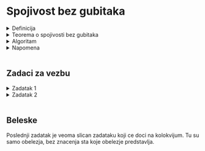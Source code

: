# Spojivost bez gubitaka

<details>
  <summary> Definicija </summary> <br>
  
  - U: polazni skup obelezja
  - F: polazni skup funkcionalnih zavisnosti 
  - F1: projekcija polaznog skupa funkcionalnih zavisnosti F nad skup obelezja R1
  - F2: projekcija polaznog skupa funkcionalnih zavisnosti F nad skup obelezja R2
  
![image](https://user-images.githubusercontent.com/45834270/98822092-a6c6ab00-2430-11eb-8840-585b13fd78dc.png)

  - kada uradimo uniju R1 i R2, treba da dobijemo polazno U
  - tu je bitno da se ne pojave nove torke ( nove u smislu da se nisu nalazile u polaznoj relaciji U )

</details>

<details>
  <summary> Teorema o spojivosti bez gubitaka </summary> <br>
 
![image](https://user-images.githubusercontent.com/45834270/98823816-d37bc200-2432-11eb-84a9-d4705de76c9d.png)

  - poslednji red je drugi nacin zapisivanja [projekcije](https://github.com/FTN-E2-materials/BazePodataka2/tree/main/baze2%5B20-21%5D/vezbe/v2)
  - gde se samo kaze da je recimo F1 zapravo projekcija F-a nad skupom obelezja R1

![image](https://user-images.githubusercontent.com/45834270/98824005-0cb43200-2433-11eb-9235-d50dfb669602.png)

![image](https://user-images.githubusercontent.com/45834270/98824218-53a22780-2433-11eb-95db-90ca285ddf5b.png)

  - poslednji red je drugi nacin zapisivanja da ***jedna sema relacije*** ima **STRANI KLJUC** ka ***drugoj semi relacije*** 

</details>

<details>
  <summary> Algoritam </summary> <br>
  
  - kada imamo vise sema relacije, **proizvoljnim** redosledom vrsimo spajanje relacija 
  - spajamo tako da u svakom koraku ono sto spajamo, mora da zadovoljava **teoremu o spojivosti bez gubitaka**
  - ako smo **proizvoljnim** redosledom pokusali da spojimo dve relacije (npr R1 i R2 kao u zadataku 1) a one nisu spojive, to ne znaci da nasa SBP ne moze da se spoji **spajanjem drugih** kombinacija (odnosno mozemo sad da probamo R1 sa nekom drugom, pa kada to dobijemo onda mozemo taj spoj da probamo da spojimo sa R2 )
  - tek kada **nikako**(ni preko jedne kombinacije) **ne mozemo da izvrsimo spajanje** sema relacija, tada SBP nema obezbedjenju **spojivost bez gubitaka**
  
  
</details>

<details>
  <summary> Napomena </summary> <br>
  
  - treba spajati seme relacije koje **odmah mogu da se spoje** (jer redosled spajanja nije bitan !)
  
</details> <br>


## Zadaci za vezbu 

<details>
  <summary> Zadatak 1 </summary> <br>
  
## Polazni skup obelezja i funkcionalnih zavisnosti (U,F)

![image](https://user-images.githubusercontent.com/45834270/98825239-8dbff900-2434-11eb-8855-79faf2526a75.png)
  
## Pretpostavka

![image](https://user-images.githubusercontent.com/45834270/98825265-96183400-2434-11eb-8777-cea734d288a3.png)

## Pitanje

Da li je obezbedjena spojivost SBP(seme baze podataka) bez gubitaka ?

## Odgovor

![image](https://user-images.githubusercontent.com/45834270/98829218-40925600-2439-11eb-9dd8-0ba9a8b5f540.png)

  - iako R1 i R2 nisu spojive, to ne znaci da nemamo kombinaciju koju cemo moci da spojimo recimo sa R1, a onda tu kombinaciju da spajamo sa R2, tkd idemo na sledecu kombinaciju

![image](https://user-images.githubusercontent.com/45834270/98829263-4d16ae80-2439-11eb-98d1-5118b1c75962.png)

  - R1 i R3 su spojive jer U1 presek U3 funkcionalno odredjuje U1 razlika U3
  - bitno je napomenuti, da je za spojivost bez gubitaka potrebno da **bar jedan** od ova poslednja dva reda **bude tacan**
  - odnosno R->MSO nije tacno ali posto je R->IP tacno, R1 i R3 su spojive bez gubitaka
  - cim smo utvrdili R->IP i pokazali da imamo **bar jednu ispunjenost** drugu nije ni potrebno proveravati

![image](https://user-images.githubusercontent.com/45834270/98829297-56a01680-2439-11eb-9d08-2ab727246a61.png)

  - sada spojeno R13 spajamo sa R2
  - na slajdu je nacinjena greska jer U13 presek U2 koje fz odredjuje U2 razlika U13 je zapravo M->prazan skup( umesto U13 razlika U2, treba da pise U2 razlika U13 )
  - M -> prazan skup je trivijalna fz(leva strana sadrzi sve ono sto sadrzi i desna), te smo zadovoljili teoremu o spojivosti bez gubitaka 
  - cim smo dobili jednu ispunjenost, znamo da R13 i R2 su spojive bez gubitaka
  
### Zakljucak

Posto smo uspeli da spojimo sve, to znaci da je obezbedjena spojivost bez gubitaka.

</details>

<details>
  <summary> Zadatak 2 </summary> <br>

### Dato je

![image](https://user-images.githubusercontent.com/45834270/98835124-4fc8d200-2440-11eb-880c-9ef93bc39d30.png)

### Odrediti kljuceve

![image](https://user-images.githubusercontent.com/45834270/98835960-628fd680-2441-11eb-9049-99e95dc7736a.png)

### Odrediti koje nf su tu zadovoljene 

![image](https://user-images.githubusercontent.com/45834270/98836050-87844980-2441-11eb-9c56-4b955436cf9f.png)

  - za R1: posto se sa leve strane svake fz(ovde imamo jednu do duse) nalazi kljuc, zadovoljena je bcnf a samim tim i sve ostale nf 
</details>

<br>

## Beleske

Poslednji zadatak je veoma slican zadataku koji ce doci na kolokvijum. Tu su samo obelezja, bez znacenja sta koje obelezje predstavlja.
